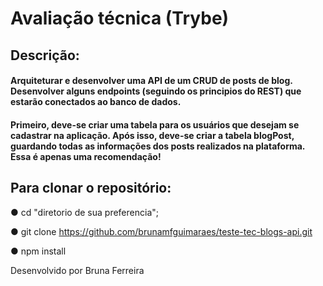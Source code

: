 # Avaliação técnica (Trybe)

## Descrição:

#### Arquiteturar e desenvolver uma API de um CRUD de posts de blog. Desenvolver alguns endpoints (seguindo os principios do REST) que estarão conectados ao banco de dados.
#### Primeiro, deve-se criar uma tabela para os usuários que desejam se cadastrar na aplicação. Após isso, deve-se criar a tabela blogPost, guardando todas as informações dos posts realizados na plataforma. Essa é apenas uma recomendação!

## Para clonar o repositório:
● cd "diretorio de sua preferencia";

● git clone https://github.com/brunamfguimaraes/teste-tec-blogs-api.git

● npm install


Desenvolvido por Bruna Ferreira